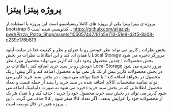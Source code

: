 # پروژه پیتزا پیتزا 
پروژه ی پیتزا پیتزا یکی از پروژه های کاملا ریسپانسیو است
این پروژه با اسفتاده از bootstrap 5 کدنویسی شده است...
https://github.com/aliazizi-pwd/Pizza_Pizza_Shop/assets/105057447/91b5e713-51e9-42f5-8a09-c239e176b819

بخش نظرات , کاربر می تواند نظر خودش رو با عنوان و نظر و کیفیت غذا در سایت آپلود یا همان ادد کند و این اطلاعات نظرات در بخش Local Storage مرورگر ذخیره می شود
بخش محصولات ؛ چندین محصول وجود دارد که کاربر می تواند محصول مورد نظر خودش رو در سبد خرید اضافه کند , اطلاعات در Local Storage مرور ذخیره می شود 
در بخش محصولات کاربر بیش از یک بار نمی تواند محصول اضافه کند و اگر بیش از یک محصول در بخواهد اضافه کند ؛ با خطا مواجه می شود...
در بخش سبد خرید کاربر می تواند تمامیه مشخصات کالای اضافه شده در سبد خرید را ببنید از جمله قیمت و تعداد محصول 
اطلاعاتی که در بخش سبد خرید ذخیره می شود به صورت داینامیک اضافه می شود
کاربر می تواند در بخش سبد خرید محصول خود را خرید ؛ حذف کند و یا تعداد هر یک از محصولات خود را افزایش بدهد...
اگر تعداد کالا صفر شود , کالا حذف می گردد...
این پروژه هنوز در حال توسعه است...
